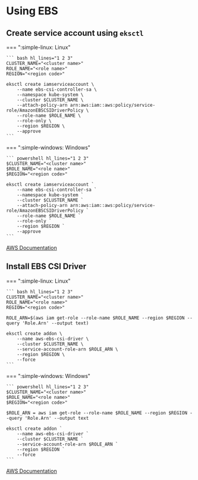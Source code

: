 # Using EBS

## Create service account using `eksctl`

=== ":simple-linux: Linux"

    ``` bash hl_lines="1 2 3"
    CLUSTER_NAME="<cluster name>"
    ROLE_NAME="<role name>"
    REGION="<region code>"

    eksctl create iamserviceaccount \
        --name ebs-csi-controller-sa \
        --namespace kube-system \
        --cluster $CLUSTER_NAME \
        --attach-policy-arn arn:aws:iam::aws:policy/service-role/AmazonEBSCSIDriverPolicy \
        --role-name $ROLE_NAME \
        --role-only \
        --region $REGION \
        --approve
    ```

=== ":simple-windows: Windows"

    ``` powershell hl_lines="1 2 3"
    $CLUSTER_NAME="<cluster name>"
    $ROLE_NAME="<role name>"
    $REGION="<region code>"

    eksctl create iamserviceaccount `
        --name ebs-csi-controller-sa `
        --namespace kube-system `
        --cluster $CLUSTER_NAME `
        --attach-policy-arn arn:aws:iam::aws:policy/service-role/AmazonEBSCSIDriverPolicy `
        --role-name $ROLE_NAME `
        --role-only `
        --region $REGION `
        --approve
    ```

[AWS Documentation](https://docs.aws.amazon.com/ko_kr/eks/latest/userguide/csi-iam-role.html)

## Install EBS CSI Driver

=== ":simple-linux: Linux"

    ``` bash hl_lines="1 2 3"
    CLUSTER_NAME="<cluster name>"
    ROLE_NAME="<role name>"
    REGION="<region code>"

    ROLE_ARN=$(aws iam get-role --role-name $ROLE_NAME --region $REGION --query 'Role.Arn' --output text)

    eksctl create addon \
        --name aws-ebs-csi-driver \
        --cluster $CLUSTER_NAME \
        --service-account-role-arn $ROLE_ARN \
        --region $REGION \
        --force
    ```

=== ":simple-windows: Windows"

    ``` powershell hl_lines="1 2 3"
    $CLUSTER_NAME="<cluster name>"
    $ROLE_NAME="<role name>"
    $REGION="<region code>"

    $ROLE_ARN = aws iam get-role --role-name $ROLE_NAME --region $REGION --query 'Role.Arn' --output text

    eksctl create addon `
        --name aws-ebs-csi-driver `
        --cluster $CLUSTER_NAME `
        --service-account-role-arn $ROLE_ARN `
        --region $REGION `
        --force
    ```

[AWS Documentation](https://docs.aws.amazon.com/ko_kr/eks/latest/userguide/efs-csi.html#efs-install-driver)